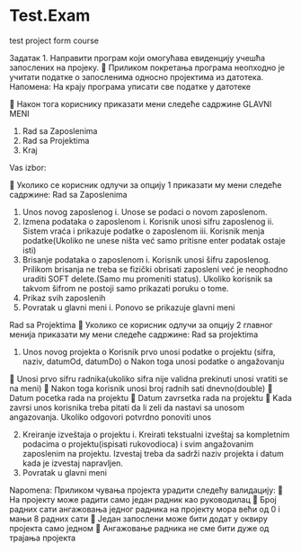 # Test.Exam
test project form course

Задатак 1. Направити програм који омогућава евиденцију учешћа запослених на пројеку.
   Приликом покретања програма неопходно је учитати податке о запосленима односно пројектима из датотека.  
Напомена: На крају програма уписати све податке у датотеке 
 
   Након тога кориснику приказати мени следеће садржине GLAVNI MENI 
1. Rad sa Zaposlenima 
2. Rad sa Projektima 
3. Kraj 

Vas izbor: 
 
   Уколико се корисник одлучи за опцију 1 приказати му мени следеће садржине: 
    Rad sa Zaposlenima 
    
1. Unos novog zaposlenog i. Unose se podaci o novom zaposlenom. 
2. Izmena podataka o zaposlenom i. Korisnik unosi sifru zaposlenog  ii. Sistem vraća i prikazuje podatke o zaposlenom iii.
   Korisnik menja podatke(Ukoliko ne unese ništa već samo pritisne enter podatak ostaje isti) 
3. Brisanje podataka o zaposlenom i. Korisnik unosi šifru zaposlenog. Prilikom brisanja ne treba se fizički obrisati zaposleni već je 
neophodno uraditi SOFT delete.(Samo mu promeniti status). Ukoliko korisnik sa takvom šifrom ne postoji samo prikazati poruku o tome.  
4. Prikaz svih zaposlenih
5. Povratak u glavni meni i. Ponovo se prikazuje glavni meni 

Rad sa Projektima 
   Уколико се корисник одлучи за опцију 2 главног менија приказати му мени следеће садржине: 
Rad sa projektima 
1. Unos novog projekta o Korisnik prvo unosi podatke o projektu (sifra, naziv, datumOd, datumDo) o Nakon toga unosi podatke
   o angažovanju 
   
   Unosi prvo sifru radnika(ukoliko sifra nije validna prekinuti unosi vratiti se na meni) 
   Nakon toga korisnik unosi broj radnih sati dnevno(double)  Datum pocetka rada na projektu 
   Datum zavrsetka rada na projektu 
   Kada zavrsi unos korisnika treba pitati da li zeli da nastavi sa unosom angazovanja. 
    Ukoliko odgovori potvrdno ponoviti unos
 
2. Kreiranje izveštaja o projektu i. Kreirati tekstualni izveštaj sa kompletnim podacima o projektu(ispisati rukovodioca) i 
   svim angažovanim zaposlenim na projektu. Izvestaj treba da sadrži naziv projekta i datum kada je izvestaj napravljen. 
3. Povratak u glavni meni 
 
 
Napomena: Приликом чувања пројекта урадити следећу валидацију: 
 На пројекту може радити само један радник као руководилац
 Број радних сати ангажовања једног радника на пројекту мора већи од 0 i мањи 8 радних сати 
 Један запослени може бити додат у оквиру пројекта само једном  Ангажовање радника не сме бити дуже од трајања пројекта 
 
